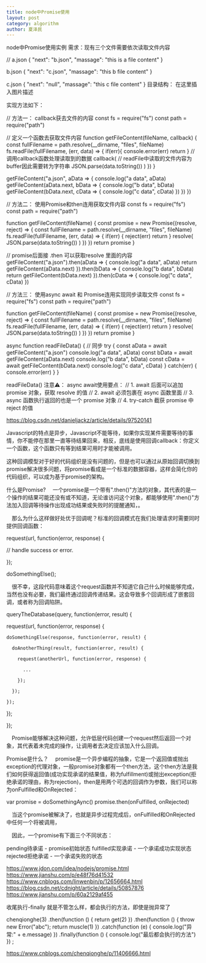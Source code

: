 ```yaml
---
title: node中Promise使用
layout: post
category: algorithm
author: 夏泽民
---
```

node中Promise使用实例
需求：现有三个文件需要依次读取文件内容

// a.json
{
    "next": "b.json",
    "massage": "this is a file content"
}

b.json
{
    "next": "c.json",
    "massage": "this b file content"
}

c.json
{
    "next": "null",
    "massage": "this c file content"
}
目录结构：
在这里插入图片描述

实现方法如下：

// 方法一： callback获去文件的内容
const fs = require("fs")
const path = require("path")

// 定义一个函数去获取文件内容
function getFileContent(fileName, callback) {
    const fullFilename = path.resolve(__dirname, "files", fileName)
    fs.readFile(fullFilename, (err, data) => {
        if(err){
            console.error(err)
            return
        }
        // 调用callback函数处理读取到的数据
        callback(
            // readFile中读取的文件内容为buffer因此需要转为字符串
            JSON.parse(data.toString())
        )
    })
}

getFileContent("a.json", aData => {
    console.log("a data", aData)
    getFileContent(aData.next, bData => {
        console.log("b data", bData)
        getFileContent(bData.next, cData => {
            console.log("c data", cData)
        })
    })
})

// 方法二： 使用Promise和then连用获取文件内容
const fs = require("fs")
const path = require("path")

function getFileContent(fileName) {
    const promise = new Promise((resolve, reject) => {
        const fullFilename = path.resolve(__dirname, "files", fileName)
        fs.readFile(fullFilename, (err, data) => {
            if(err) {
                reject(err)
                return
            }
            resolve(
                JSON.parse(data.toString())
            )
        })
    })
    return promise
}

// promise后面接 .then 可以获取resolve 里面的内容
getFileContent("a.json").then(aData => {
    console.log("a data", aData)
    return getFileContent(aData.next)
}).then(bData => {
    console.log("b data", bData)
    return getFileContent(bData.next)
}).then(cData => {
    console.log("c data", cData)
})

// 方法三： 使用async await 和 Promise连用实现同步读取文件
const fs = require("fs")
const path = require("path")

function getFileContent(fileName) {
    const promise = new Promise((resolve, reject) => {
        const fullFilename = path.resolve(__dirname, "files", fileName)
        fs.readFile(fullFilename, (err, data) => {
            if(err) {
                reject(err)
                return
            }
            resolve(
                JSON.parse(data.toString())
            )
        })
    })
    return promise
}

async function readFileData() {
    // 同步
    try {
        const aData = await getFileContent("a.json")
        console.log("a data", aData)
        const bData = await getFileContent(aData.next)
        console.log("b data", bData)
        const cData = await getFileContent(bData.next)
        console.log("c data", cData)
    } catch(err) {
        console.error(err)
    }
}

readFileData()
注意⚠️：
async await使用要点：
// 1. await 后面可以追加 promise 对象，获取 resolve 的值
// 2. await 必须包裹在 async 函数里面
// 3. async 函数执行返回的也是一个 promise 对象
// 4. try-catch 截获 promise 中 reject 的值
<!-- more -->
https://blog.csdn.net/danieljackz/article/details/97520141

Javascript的特点是异步，Javascript不能等待，如果你实现某件需要等待的事情，你不能停在那里一直等待结果回来，相反，底线是使用回调callback：你定义一个函数，这个函数只有等到结果可用时才能被调用。

这种回调模型对于好的代码组织是没有问题的，但是也可以通过从原始回调切换到promise解决很多问题，将promise看成是一个标准的数据容器，这样会简化你的代码组织，可以成为基于promise的架构。

什么是Promise?
　一个promise是一个带有".then()"方法的对象，其代表的是一个操作的结果可能还没有或不知道，无论谁访问这个对象，都能够使用".then()"方法加入回调等待操作出现成功结果或失败时的提醒通知，。

　那么为什么这样做好处优于回调呢？标准的回调模式在我们处理请求时需要同时提供回调函数：

request(url, function(error, response) { 

  // handle success or error.

});

doSomethingElse(); 

　很不幸，这段代码意味着这个request函数并不知道它自己什么时候能够完成，当然也没有必要，我们最终通过回调传递结果。这会导致多个回调形成了嵌套回调，或者称为回调陷阱。

queryTheDatabase(query, function(error, result) { 

  request(url, function(error, response) {

    doSomethingElse(response, function(error, result) {

      doAnotherThing(result, function(error, result) {

        request(anotherUrl, function(error, response) {

          ...

        });

      });

    });

  });

});

　Promise能够解决这种问题，允许低层代码创建一个request然后返回一个对象，其代表着未完成的操作，让调用者去决定应该加入什么回调。

 

Promise是什么？
　promise是一个异步编程的抽象，它是一个返回值或抛出exception的代理对象，一般promise对象都有一个then方法，这个then方法是我们如何获得返回值(成功实现承诺的结果值，称为fulfillment)或抛出exception(拒绝承诺的理由，称为rejection)，then是用两个可选的回调作为参数，我们可以称为onFulfilled和OnRejected：

var promise = doSomethingAync()
promise.then(onFulfilled, onRejected)

　当这个promise被解决了，也就是异步过程完成后，onFulfilled和OnRejected中任何一个将被调用，

　因此，一个promise有下面三个不同状态：

pending待承诺 - promise初始状态
fulfilled实现承诺 - 一个承诺成功实现状态
rejected拒绝承诺 - 一个承诺失败的状态

https://www.jdon.com/idea/nodejs/promise.html
https://www.jianshu.com/p/e48f76d41532
https://www.cnblogs.com/linwenbin/p/12656664.html
https://blog.csdn.net/cdnight/article/details/50857876
https://www.jianshu.com/p/60a2129af455

收尾执行-finally
就是不管怎么样，都会执行的方法，即使是抛异常了

chenqionghe(3)
    .then(function () {
        return get(2)
    })
    .then(function () {
        throw new Error("abc");
        return muscle(1)
    })
    .catch(function (e) {
        console.log("异常:" + e.message)
    })
    .finally(function () {
        console.log("最后都会执行的方法")
    })
;

https://www.cnblogs.com/chenqionghe/p/11406666.html



